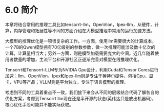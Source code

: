 # 6.0 简介

本章将结合常用的推理工具比如tensorrt-llm，OpenVion，Ipex-llm，从硬件，计算，内存管理和拓展性等不同的方面介绍在大模型推理中常用的运行加速方法。

大模型的推理优化是一项很复杂的工作。一方面，使用llm需要很大的计算成本，一个7B的Qwen模型拥有70亿级别的参数参数，做一次推理可能涉及数十亿次的计算，计算量相当大；另外一方面，则是模型加载需要庞大的空间。近几年随着使用者数量的增加，主流平台和开源社区正逐渐完善对模型在线推理优化。

Tensorrt和Tensorrt-LLM专为NVIDIA Gpu设计，利用Cuda和Tensor Cores进行加速；llm，OpenVion，Ipex和Ipex-llm则是专注于英特尔硬件，包括Cpu，显卡，VPU等产品；VLLM则是平台独立，专注于语言模型的推理。

考虑到不同的工具着重点不一致，我们接下来会从不同的层级结合代码了解各自的优化方案，考虑到Tensorrt llm现在还是半开源的状态(英伟达只是放出机器码)，核心优化手段可能并不能实际获取。


